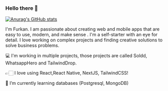 ### Hello there 👋

[![Anurag's GitHub stats](https://github-readme-stats.vercel.app/api?username=vfurkanguner)](https://github.com/anuraghazra/github-readme-stats)

I'm Furkan. I am passionate about creating web and mobile apps that are easy to use, modern, and make sense . I'm a self-starter with an eye for detail. I love working on complex projects and finding creative solutions to solve business problems. 

💻 I'm working in multiple projects, those projects are called Soldd, WhatsappHero and TailwindDrop.

👉🏻 I love using React,React Native, NextJS, TailwindCSS!
 
🌱 I’m currently learning databases (Postgresql, MongoDB) 
